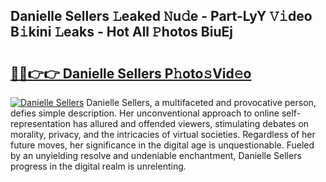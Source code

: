 ## Danielle Sellers 𝙻eaked 𝙽u𝚍e - Part-LyY 𝚅𝚒deo B𝚒kini 𝙻eaks - Hot All 𝙿hotos BiuEj

# <h2><a href="http://ld3i7mk.urlbe.top/?page=Danielle+Sellers">🔗🔗👉👉 Danielle Sellers P𝚑oto𝚜Vid𝚎o</a></h2>

[![Danielle Sellers](https://i.imgur.com/eBuTRDB.gif)](http://ld3i7mk.urlbe.top/?page=Danielle+Sellers)
Danielle Sellers, a multifaceted and provocative person, defies simple description. Her unconventional approach to online self-representation has allured and offended viewers, stimulating debates on morality, privacy, and the intricacies of virtual societies. Regardless of her future moves, her significance in the digital age is unquestionable. Fueled by an unyielding resolve and undeniable enchantment, Danielle Sellers progress in the digital realm is unrelenting.
